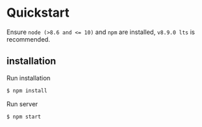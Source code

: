 # Quickstart
Ensure `node (>8.6 and <= 10)` and `npm` are installed, `v8.9.0 lts` is recommended.

## installation
Run installation
```sh
$ npm install
```

Run server
```sh
$ npm start
```